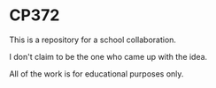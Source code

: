 # CP372

This is a repository for a school collaboration.

I don't claim to be the one who came up with the idea. 

All of the work is for educational purposes only.
